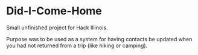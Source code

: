 Did-I-Come-Home
===============
Small unfinished project for Hack Illinois.

Purpose was to be used as a system for having contacts
be updated when you had not returned from a trip (like hiking or camping).
